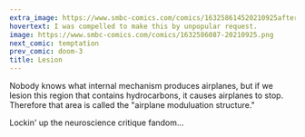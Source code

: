 ```yaml
---
extra_image: https://www.smbc-comics.com/comics/163258614520210925after.png
hovertext: I was compelled to make this by unpopular request.
image: https://www.smbc-comics.com/comics/1632586087-20210925.png
next_comic: temptation
prev_comic: doom-3
title: Lesion
---
```


Nobody knows what internal mechanism produces airplanes, but if we lesion this region that contains hydrocarbons, it causes airplanes to stop. Therefore that area is called the "airplane moduluation structure."

Lockin' up the neuroscience critique fandom…
